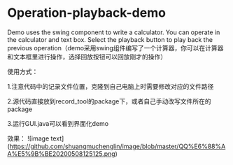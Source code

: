 # Operation-playback-demo
Demo uses the swing component to write a calculator. You can operate in the calculator and text box. Select the playback button to play back the previous operation（demo采用swing组件编写了一个计算器，你可以在计算器和文本框里进行操作，选择回放按钮可以回放刚才的操作）

使用方式：

1.注意代码中的记录文件位置，克隆到自己电脑上时需要修改对应的文件路径

2.源代码直接放到record_tool的package下，或者自己手动改写文件所在的package

3.运行GUI.java可以看到界面化demo

效果：
![image text] (https://github.com/shuangmuchenglin/image/blob/master/QQ%E6%88%AA%E5%9B%BE20200508125125.png)
